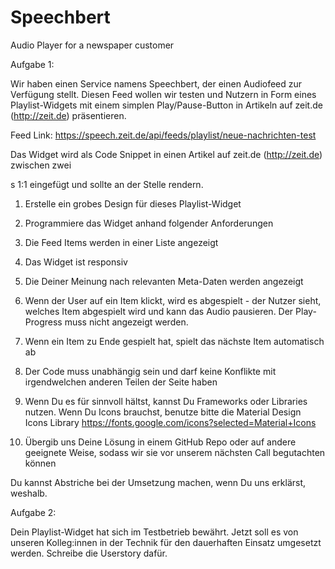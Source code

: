 # Speechbert
Audio Player for a newspaper customer



Aufgabe 1:

Wir haben einen Service namens Speechbert, der einen Audiofeed zur Verfügung stellt. Diesen Feed wollen wir testen und Nutzern in Form eines Playlist-Widgets mit einem simplen Play/Pause-Button in Artikeln auf zeit.de (http://zeit.de) präsentieren.

Feed Link: https://speech.zeit.de/api/feeds/playlist/neue-nachrichten-test

Das Widget wird als Code Snippet in einen Artikel auf zeit.de (http://zeit.de) zwischen zwei <p>s 1:1 eingefügt und sollte an der Stelle rendern.

1. Erstelle ein grobes Design für dieses Playlist-Widget
2. Programmiere das Widget anhand folgender Anforderungen

1. Die Feed Items werden in einer Liste angezeigt
2. Das Widget ist responsiv
3. Die Deiner Meinung nach relevanten Meta-Daten werden angezeigt
4. Wenn der User auf ein Item klickt, wird es abgespielt - der Nutzer sieht, welches Item abgespielt wird und kann das Audio pausieren. Der Play-Progress muss nicht angezeigt werden.
5. Wenn ein Item zu Ende gespielt hat, spielt das nächste Item automatisch ab
6. Der Code muss unabhängig sein und darf keine Konflikte mit irgendwelchen anderen Teilen der Seite haben
7. Wenn Du es für sinnvoll hältst, kannst Du Frameworks oder Libraries nutzen. Wenn Du Icons brauchst, benutze bitte die Material Design Icons Library https://fonts.google.com/icons?selected=Material+Icons
8. Übergib uns Deine Lösung in einem GitHub Repo oder auf andere geeignete Weise, sodass wir sie vor unserem nächsten Call begutachten können

Du kannst Abstriche bei der Umsetzung machen, wenn Du uns erklärst, weshalb.

Aufgabe 2:

Dein Playlist-Widget hat sich im Testbetrieb bewährt. Jetzt soll es von unseren Kolleg:innen in der Technik für den dauerhaften Einsatz umgesetzt werden. Schreibe die Userstory dafür.